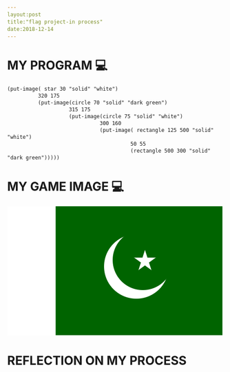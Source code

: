 ```yaml
---
layout:post
title:"flag project-in process"
date:2018-12-14
---
```


# MY PROGRAM :computer:
```
(put-image( star 30 "solid" "white") 
          320 175
          (put-image(circle 70 "solid" "dark green")
                    315 175
                    (put-image(circle 75 "solid" "white") 
                              300 160
                              (put-image( rectangle 125 500 "solid" "white")
                                        50 55 
                                        (rectangle 500 300 "solid" "dark green")))))
```

# MY GAME IMAGE :computer:
![flag image](/images/flag.png)

# REFLECTION ON MY PROCESS
